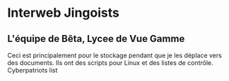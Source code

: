 # Interweb Jingoists

## L'équipe de Bêta, Lycee de Vue Gamme

Ceci est principalement pour le stockage pendant que je les déplace vers des documents. Ils ont des scripts pour Linux et des listes de contrôle.
Cyberpatriots list
